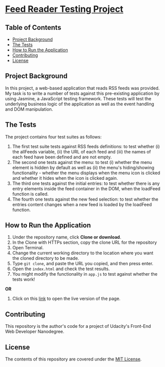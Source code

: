 # [Feed Reader Testing Project](https://alfred-kctang.github.io/Feed-Reader-Testing-Project/)

## Table of Contents

* [Project Background](#projectBackground)
* [The Tests](#theTests)
* [How to Run the Application](#howToRuntheApplication)
* [Contributing](#contributing)
* [License](#license)

## Project Background

In this project, a web-based application that reads RSS feeds was provided. My task is to write a number of tests against this pre-existing application by using Jasmine, a JavaScript testing framework. These tests will test the underlying business logic of the application as well as the event handling and DOM manipulation.

## The Tests

The project contains four test suites as follows:

1. The first test suite tests against RSS feeds definitions: to test whether (i) the allFeeds variable, (ii) the URL of each feed and (iii) the names of each feed have been defined and are not empty.
2. The second one tests against the menu: to test (i) whether the menu element is hidden by default as well as (ii) the menu's hiding/showing functionality - whether the menu displays when the menu icon is clicked and whether it hides when the icon is clicked again.
3. The third one tests against the initial entries: to test whether there is any entry elements inside the feed container in the DOM, when the loadFeed function is called.
4. The fourth one tests against the new feed selection: to test whether the entries content changes when a new feed is loaded by the loadFeed function.

## How to Run the Application

1. Under the repository name, click **Clone or download**.
2. In the Clone with HTTPs section, copy the clone URL for the repository
3. Open Terminal.
4. Change the current working directory to the location where you want the cloned directory to be made.
5. Type `git clone`, and paste the URL you copied, and then press enter.
6. Open the `index.html` and check the test results.
7. You might modify the functionality in `app.js` to test against whether the tests work!

**OR**

1. Click on this [link](https://alfred-kctang.github.io/Feed-Reader-Testing-Project/) to open the live version of the page.

## Contributing

This repository is the author's code for a project of Udacity's Front-End Web Developer Nanodegree.

## License

The contents of this repository are covered under the [MIT License](https://choosealicense.com/licenses/mit/).

